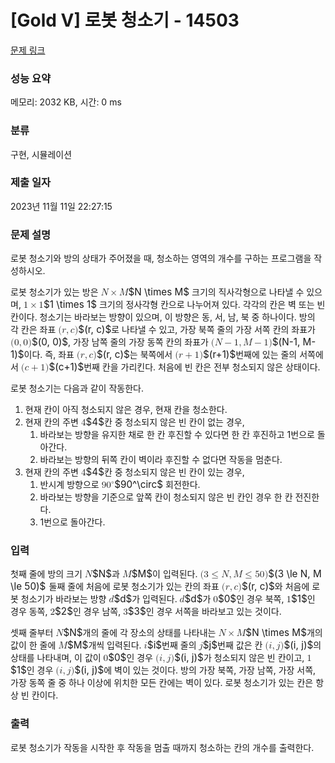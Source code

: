 # [Gold V] 로봇 청소기 - 14503 

[문제 링크](https://www.acmicpc.net/problem/14503) 

### 성능 요약

메모리: 2032 KB, 시간: 0 ms

### 분류

구현, 시뮬레이션

### 제출 일자

2023년 11월 11일 22:27:15

### 문제 설명

<p>로봇 청소기와 방의 상태가 주어졌을 때, 청소하는 영역의 개수를 구하는 프로그램을 작성하시오.</p>

<p>로봇 청소기가 있는 방은 <mjx-container class="MathJax" jax="CHTML" style="font-size: 109%; position: relative;"><mjx-math class="MJX-TEX" aria-hidden="true"><mjx-mi class="mjx-i"><mjx-c class="mjx-c1D441 TEX-I"></mjx-c></mjx-mi><mjx-mo class="mjx-n" space="3"><mjx-c class="mjx-cD7"></mjx-c></mjx-mo><mjx-mi class="mjx-i" space="3"><mjx-c class="mjx-c1D440 TEX-I"></mjx-c></mjx-mi></mjx-math><mjx-assistive-mml unselectable="on" display="inline"><math xmlns="http://www.w3.org/1998/Math/MathML"><mi>N</mi><mo>×</mo><mi>M</mi></math></mjx-assistive-mml><span aria-hidden="true" class="no-mathjax mjx-copytext">$N \times M$</span></mjx-container> 크기의 직사각형으로 나타낼 수 있으며, <mjx-container class="MathJax" jax="CHTML" style="font-size: 109%; position: relative;"><mjx-math class="MJX-TEX" aria-hidden="true"><mjx-mn class="mjx-n"><mjx-c class="mjx-c31"></mjx-c></mjx-mn><mjx-mo class="mjx-n" space="3"><mjx-c class="mjx-cD7"></mjx-c></mjx-mo><mjx-mn class="mjx-n" space="3"><mjx-c class="mjx-c31"></mjx-c></mjx-mn></mjx-math><mjx-assistive-mml unselectable="on" display="inline"><math xmlns="http://www.w3.org/1998/Math/MathML"><mn>1</mn><mo>×</mo><mn>1</mn></math></mjx-assistive-mml><span aria-hidden="true" class="no-mathjax mjx-copytext">$1 \times 1$</span></mjx-container> 크기의 정사각형 칸으로 나누어져 있다. 각각의 칸은 벽 또는 빈 칸이다. 청소기는 바라보는 방향이 있으며, 이 방향은 동, 서, 남, 북 중 하나이다. 방의 각 칸은 좌표 <mjx-container class="MathJax" jax="CHTML" style="font-size: 109%; position: relative;"><mjx-math class="MJX-TEX" aria-hidden="true"><mjx-mo class="mjx-n"><mjx-c class="mjx-c28"></mjx-c></mjx-mo><mjx-mi class="mjx-i"><mjx-c class="mjx-c1D45F TEX-I"></mjx-c></mjx-mi><mjx-mo class="mjx-n"><mjx-c class="mjx-c2C"></mjx-c></mjx-mo><mjx-mi class="mjx-i" space="2"><mjx-c class="mjx-c1D450 TEX-I"></mjx-c></mjx-mi><mjx-mo class="mjx-n"><mjx-c class="mjx-c29"></mjx-c></mjx-mo></mjx-math><mjx-assistive-mml unselectable="on" display="inline"><math xmlns="http://www.w3.org/1998/Math/MathML"><mo stretchy="false">(</mo><mi>r</mi><mo>,</mo><mi>c</mi><mo stretchy="false">)</mo></math></mjx-assistive-mml><span aria-hidden="true" class="no-mathjax mjx-copytext">$(r, c)$</span></mjx-container>로 나타낼 수 있고, 가장 북쪽 줄의 가장 서쪽 칸의 좌표가 <mjx-container class="MathJax" jax="CHTML" style="font-size: 109%; position: relative;"><mjx-math class="MJX-TEX" aria-hidden="true"><mjx-mo class="mjx-n"><mjx-c class="mjx-c28"></mjx-c></mjx-mo><mjx-mn class="mjx-n"><mjx-c class="mjx-c30"></mjx-c></mjx-mn><mjx-mo class="mjx-n"><mjx-c class="mjx-c2C"></mjx-c></mjx-mo><mjx-mn class="mjx-n" space="2"><mjx-c class="mjx-c30"></mjx-c></mjx-mn><mjx-mo class="mjx-n"><mjx-c class="mjx-c29"></mjx-c></mjx-mo></mjx-math><mjx-assistive-mml unselectable="on" display="inline"><math xmlns="http://www.w3.org/1998/Math/MathML"><mo stretchy="false">(</mo><mn>0</mn><mo>,</mo><mn>0</mn><mo stretchy="false">)</mo></math></mjx-assistive-mml><span aria-hidden="true" class="no-mathjax mjx-copytext">$(0, 0)$</span></mjx-container>, 가장 남쪽 줄의 가장 동쪽 칸의 좌표가 <mjx-container class="MathJax" jax="CHTML" style="font-size: 109%; position: relative;"><mjx-math class="MJX-TEX" aria-hidden="true"><mjx-mo class="mjx-n"><mjx-c class="mjx-c28"></mjx-c></mjx-mo><mjx-mi class="mjx-i"><mjx-c class="mjx-c1D441 TEX-I"></mjx-c></mjx-mi><mjx-mo class="mjx-n" space="3"><mjx-c class="mjx-c2212"></mjx-c></mjx-mo><mjx-mn class="mjx-n" space="3"><mjx-c class="mjx-c31"></mjx-c></mjx-mn><mjx-mo class="mjx-n"><mjx-c class="mjx-c2C"></mjx-c></mjx-mo><mjx-mi class="mjx-i" space="2"><mjx-c class="mjx-c1D440 TEX-I"></mjx-c></mjx-mi><mjx-mo class="mjx-n" space="3"><mjx-c class="mjx-c2212"></mjx-c></mjx-mo><mjx-mn class="mjx-n" space="3"><mjx-c class="mjx-c31"></mjx-c></mjx-mn><mjx-mo class="mjx-n"><mjx-c class="mjx-c29"></mjx-c></mjx-mo></mjx-math><mjx-assistive-mml unselectable="on" display="inline"><math xmlns="http://www.w3.org/1998/Math/MathML"><mo stretchy="false">(</mo><mi>N</mi><mo>−</mo><mn>1</mn><mo>,</mo><mi>M</mi><mo>−</mo><mn>1</mn><mo stretchy="false">)</mo></math></mjx-assistive-mml><span aria-hidden="true" class="no-mathjax mjx-copytext">$(N-1, M-1)$</span></mjx-container>이다. 즉, 좌표 <mjx-container class="MathJax" jax="CHTML" style="font-size: 109%; position: relative;"><mjx-math class="MJX-TEX" aria-hidden="true"><mjx-mo class="mjx-n"><mjx-c class="mjx-c28"></mjx-c></mjx-mo><mjx-mi class="mjx-i"><mjx-c class="mjx-c1D45F TEX-I"></mjx-c></mjx-mi><mjx-mo class="mjx-n"><mjx-c class="mjx-c2C"></mjx-c></mjx-mo><mjx-mi class="mjx-i" space="2"><mjx-c class="mjx-c1D450 TEX-I"></mjx-c></mjx-mi><mjx-mo class="mjx-n"><mjx-c class="mjx-c29"></mjx-c></mjx-mo></mjx-math><mjx-assistive-mml unselectable="on" display="inline"><math xmlns="http://www.w3.org/1998/Math/MathML"><mo stretchy="false">(</mo><mi>r</mi><mo>,</mo><mi>c</mi><mo stretchy="false">)</mo></math></mjx-assistive-mml><span aria-hidden="true" class="no-mathjax mjx-copytext">$(r, c)$</span></mjx-container>는 북쪽에서 <mjx-container class="MathJax" jax="CHTML" style="font-size: 109%; position: relative;"><mjx-math class="MJX-TEX" aria-hidden="true"><mjx-mo class="mjx-n"><mjx-c class="mjx-c28"></mjx-c></mjx-mo><mjx-mi class="mjx-i"><mjx-c class="mjx-c1D45F TEX-I"></mjx-c></mjx-mi><mjx-mo class="mjx-n" space="3"><mjx-c class="mjx-c2B"></mjx-c></mjx-mo><mjx-mn class="mjx-n" space="3"><mjx-c class="mjx-c31"></mjx-c></mjx-mn><mjx-mo class="mjx-n"><mjx-c class="mjx-c29"></mjx-c></mjx-mo></mjx-math><mjx-assistive-mml unselectable="on" display="inline"><math xmlns="http://www.w3.org/1998/Math/MathML"><mo stretchy="false">(</mo><mi>r</mi><mo>+</mo><mn>1</mn><mo stretchy="false">)</mo></math></mjx-assistive-mml><span aria-hidden="true" class="no-mathjax mjx-copytext">$(r+1)$</span></mjx-container>번째에 있는 줄의 서쪽에서 <mjx-container class="MathJax" jax="CHTML" style="font-size: 109%; position: relative;"><mjx-math class="MJX-TEX" aria-hidden="true"><mjx-mo class="mjx-n"><mjx-c class="mjx-c28"></mjx-c></mjx-mo><mjx-mi class="mjx-i"><mjx-c class="mjx-c1D450 TEX-I"></mjx-c></mjx-mi><mjx-mo class="mjx-n" space="3"><mjx-c class="mjx-c2B"></mjx-c></mjx-mo><mjx-mn class="mjx-n" space="3"><mjx-c class="mjx-c31"></mjx-c></mjx-mn><mjx-mo class="mjx-n"><mjx-c class="mjx-c29"></mjx-c></mjx-mo></mjx-math><mjx-assistive-mml unselectable="on" display="inline"><math xmlns="http://www.w3.org/1998/Math/MathML"><mo stretchy="false">(</mo><mi>c</mi><mo>+</mo><mn>1</mn><mo stretchy="false">)</mo></math></mjx-assistive-mml><span aria-hidden="true" class="no-mathjax mjx-copytext">$(c+1)$</span></mjx-container>번째 칸을 가리킨다. 처음에 빈 칸은 전부 청소되지 않은 상태이다.</p>

<p>로봇 청소기는 다음과 같이 작동한다.</p>

<ol>
	<li>현재 칸이 아직 청소되지 않은 경우, 현재 칸을 청소한다.</li>
	<li>현재 칸의 주변 <mjx-container class="MathJax" jax="CHTML" style="font-size: 109%; position: relative;"><mjx-math class="MJX-TEX" aria-hidden="true"><mjx-mn class="mjx-n"><mjx-c class="mjx-c34"></mjx-c></mjx-mn></mjx-math><mjx-assistive-mml unselectable="on" display="inline"><math xmlns="http://www.w3.org/1998/Math/MathML"><mn>4</mn></math></mjx-assistive-mml><span aria-hidden="true" class="no-mathjax mjx-copytext">$4$</span></mjx-container>칸 중 청소되지 않은 빈 칸이 없는 경우,
	<ol>
		<li>바라보는 방향을 유지한 채로 한 칸 후진할 수 있다면 한 칸 후진하고 1번으로 돌아간다.</li>
		<li>바라보는 방향의 뒤쪽 칸이 벽이라 후진할 수 없다면 작동을 멈춘다.</li>
	</ol>
	</li>
	<li>현재 칸의 주변 <mjx-container class="MathJax" jax="CHTML" style="font-size: 109%; position: relative;"><mjx-math class="MJX-TEX" aria-hidden="true"><mjx-mn class="mjx-n"><mjx-c class="mjx-c34"></mjx-c></mjx-mn></mjx-math><mjx-assistive-mml unselectable="on" display="inline"><math xmlns="http://www.w3.org/1998/Math/MathML"><mn>4</mn></math></mjx-assistive-mml><span aria-hidden="true" class="no-mathjax mjx-copytext">$4$</span></mjx-container>칸 중 청소되지 않은 빈 칸이 있는 경우,
	<ol>
		<li>반시계 방향으로 <mjx-container class="MathJax" jax="CHTML" style="font-size: 109%; position: relative;"><mjx-math class="MJX-TEX" aria-hidden="true"><mjx-msup><mjx-mn class="mjx-n"><mjx-c class="mjx-c39"></mjx-c><mjx-c class="mjx-c30"></mjx-c></mjx-mn><mjx-script style="vertical-align: 0.393em;"><mjx-mo class="mjx-n" size="s"><mjx-c class="mjx-c2218"></mjx-c></mjx-mo></mjx-script></mjx-msup></mjx-math><mjx-assistive-mml unselectable="on" display="inline"><math xmlns="http://www.w3.org/1998/Math/MathML"><msup><mn>90</mn><mo>∘</mo></msup></math></mjx-assistive-mml><span aria-hidden="true" class="no-mathjax mjx-copytext">$90^\circ$</span></mjx-container> 회전한다.</li>
		<li>바라보는 방향을 기준으로 앞쪽 칸이 청소되지 않은 빈 칸인 경우 한 칸 전진한다.</li>
		<li>1번으로 돌아간다.</li>
	</ol>
	</li>
</ol>

### 입력 

 <p>첫째 줄에 방의 크기 <mjx-container class="MathJax" jax="CHTML" style="font-size: 109%; position: relative;"><mjx-math class="MJX-TEX" aria-hidden="true"><mjx-mi class="mjx-i"><mjx-c class="mjx-c1D441 TEX-I"></mjx-c></mjx-mi></mjx-math><mjx-assistive-mml unselectable="on" display="inline"><math xmlns="http://www.w3.org/1998/Math/MathML"><mi>N</mi></math></mjx-assistive-mml><span aria-hidden="true" class="no-mathjax mjx-copytext">$N$</span></mjx-container>과 <mjx-container class="MathJax" jax="CHTML" style="font-size: 109%; position: relative;"><mjx-math class="MJX-TEX" aria-hidden="true"><mjx-mi class="mjx-i"><mjx-c class="mjx-c1D440 TEX-I"></mjx-c></mjx-mi></mjx-math><mjx-assistive-mml unselectable="on" display="inline"><math xmlns="http://www.w3.org/1998/Math/MathML"><mi>M</mi></math></mjx-assistive-mml><span aria-hidden="true" class="no-mathjax mjx-copytext">$M$</span></mjx-container>이 입력된다. <mjx-container class="MathJax" jax="CHTML" style="font-size: 109%; position: relative;"><mjx-math class="MJX-TEX" aria-hidden="true"><mjx-mo class="mjx-n"><mjx-c class="mjx-c28"></mjx-c></mjx-mo><mjx-mn class="mjx-n"><mjx-c class="mjx-c33"></mjx-c></mjx-mn><mjx-mo class="mjx-n" space="4"><mjx-c class="mjx-c2264"></mjx-c></mjx-mo><mjx-mi class="mjx-i" space="4"><mjx-c class="mjx-c1D441 TEX-I"></mjx-c></mjx-mi><mjx-mo class="mjx-n"><mjx-c class="mjx-c2C"></mjx-c></mjx-mo><mjx-mi class="mjx-i" space="2"><mjx-c class="mjx-c1D440 TEX-I"></mjx-c></mjx-mi><mjx-mo class="mjx-n" space="4"><mjx-c class="mjx-c2264"></mjx-c></mjx-mo><mjx-mn class="mjx-n" space="4"><mjx-c class="mjx-c35"></mjx-c><mjx-c class="mjx-c30"></mjx-c></mjx-mn><mjx-mo class="mjx-n"><mjx-c class="mjx-c29"></mjx-c></mjx-mo></mjx-math><mjx-assistive-mml unselectable="on" display="inline"><math xmlns="http://www.w3.org/1998/Math/MathML"><mo stretchy="false">(</mo><mn>3</mn><mo>≤</mo><mi>N</mi><mo>,</mo><mi>M</mi><mo>≤</mo><mn>50</mn><mo stretchy="false">)</mo></math></mjx-assistive-mml><span aria-hidden="true" class="no-mathjax mjx-copytext">$(3 \le N, M \le 50)$</span></mjx-container>  둘째 줄에 처음에 로봇 청소기가 있는 칸의 좌표 <mjx-container class="MathJax" jax="CHTML" style="font-size: 109%; position: relative;"><mjx-math class="MJX-TEX" aria-hidden="true"><mjx-mo class="mjx-n"><mjx-c class="mjx-c28"></mjx-c></mjx-mo><mjx-mi class="mjx-i"><mjx-c class="mjx-c1D45F TEX-I"></mjx-c></mjx-mi><mjx-mo class="mjx-n"><mjx-c class="mjx-c2C"></mjx-c></mjx-mo><mjx-mi class="mjx-i" space="2"><mjx-c class="mjx-c1D450 TEX-I"></mjx-c></mjx-mi><mjx-mo class="mjx-n"><mjx-c class="mjx-c29"></mjx-c></mjx-mo></mjx-math><mjx-assistive-mml unselectable="on" display="inline"><math xmlns="http://www.w3.org/1998/Math/MathML"><mo stretchy="false">(</mo><mi>r</mi><mo>,</mo><mi>c</mi><mo stretchy="false">)</mo></math></mjx-assistive-mml><span aria-hidden="true" class="no-mathjax mjx-copytext">$(r, c)$</span></mjx-container>와 처음에 로봇 청소기가 바라보는 방향 <mjx-container class="MathJax" jax="CHTML" style="font-size: 109%; position: relative;"><mjx-math class="MJX-TEX" aria-hidden="true"><mjx-mi class="mjx-i"><mjx-c class="mjx-c1D451 TEX-I"></mjx-c></mjx-mi></mjx-math><mjx-assistive-mml unselectable="on" display="inline"><math xmlns="http://www.w3.org/1998/Math/MathML"><mi>d</mi></math></mjx-assistive-mml><span aria-hidden="true" class="no-mathjax mjx-copytext">$d$</span></mjx-container>가 입력된다. <mjx-container class="MathJax" jax="CHTML" style="font-size: 109%; position: relative;"><mjx-math class="MJX-TEX" aria-hidden="true"><mjx-mi class="mjx-i"><mjx-c class="mjx-c1D451 TEX-I"></mjx-c></mjx-mi></mjx-math><mjx-assistive-mml unselectable="on" display="inline"><math xmlns="http://www.w3.org/1998/Math/MathML"><mi>d</mi></math></mjx-assistive-mml><span aria-hidden="true" class="no-mathjax mjx-copytext">$d$</span></mjx-container>가 <mjx-container class="MathJax" jax="CHTML" style="font-size: 109%; position: relative;"><mjx-math class="MJX-TEX" aria-hidden="true"><mjx-mn class="mjx-n"><mjx-c class="mjx-c30"></mjx-c></mjx-mn></mjx-math><mjx-assistive-mml unselectable="on" display="inline"><math xmlns="http://www.w3.org/1998/Math/MathML"><mn>0</mn></math></mjx-assistive-mml><span aria-hidden="true" class="no-mathjax mjx-copytext">$0$</span></mjx-container>인 경우 북쪽, <mjx-container class="MathJax" jax="CHTML" style="font-size: 109%; position: relative;"><mjx-math class="MJX-TEX" aria-hidden="true"><mjx-mn class="mjx-n"><mjx-c class="mjx-c31"></mjx-c></mjx-mn></mjx-math><mjx-assistive-mml unselectable="on" display="inline"><math xmlns="http://www.w3.org/1998/Math/MathML"><mn>1</mn></math></mjx-assistive-mml><span aria-hidden="true" class="no-mathjax mjx-copytext">$1$</span></mjx-container>인 경우 동쪽, <mjx-container class="MathJax" jax="CHTML" style="font-size: 109%; position: relative;"><mjx-math class="MJX-TEX" aria-hidden="true"><mjx-mn class="mjx-n"><mjx-c class="mjx-c32"></mjx-c></mjx-mn></mjx-math><mjx-assistive-mml unselectable="on" display="inline"><math xmlns="http://www.w3.org/1998/Math/MathML"><mn>2</mn></math></mjx-assistive-mml><span aria-hidden="true" class="no-mathjax mjx-copytext">$2$</span></mjx-container>인 경우 남쪽, <mjx-container class="MathJax" jax="CHTML" style="font-size: 109%; position: relative;"><mjx-math class="MJX-TEX" aria-hidden="true"><mjx-mn class="mjx-n"><mjx-c class="mjx-c33"></mjx-c></mjx-mn></mjx-math><mjx-assistive-mml unselectable="on" display="inline"><math xmlns="http://www.w3.org/1998/Math/MathML"><mn>3</mn></math></mjx-assistive-mml><span aria-hidden="true" class="no-mathjax mjx-copytext">$3$</span></mjx-container>인 경우 서쪽을 바라보고 있는 것이다.</p>

<p>셋째 줄부터 <mjx-container class="MathJax" jax="CHTML" style="font-size: 109%; position: relative;"><mjx-math class="MJX-TEX" aria-hidden="true"><mjx-mi class="mjx-i"><mjx-c class="mjx-c1D441 TEX-I"></mjx-c></mjx-mi></mjx-math><mjx-assistive-mml unselectable="on" display="inline"><math xmlns="http://www.w3.org/1998/Math/MathML"><mi>N</mi></math></mjx-assistive-mml><span aria-hidden="true" class="no-mathjax mjx-copytext">$N$</span></mjx-container>개의 줄에 각 장소의 상태를 나타내는 <mjx-container class="MathJax" jax="CHTML" style="font-size: 109%; position: relative;"><mjx-math class="MJX-TEX" aria-hidden="true"><mjx-mi class="mjx-i"><mjx-c class="mjx-c1D441 TEX-I"></mjx-c></mjx-mi><mjx-mo class="mjx-n" space="3"><mjx-c class="mjx-cD7"></mjx-c></mjx-mo><mjx-mi class="mjx-i" space="3"><mjx-c class="mjx-c1D440 TEX-I"></mjx-c></mjx-mi></mjx-math><mjx-assistive-mml unselectable="on" display="inline"><math xmlns="http://www.w3.org/1998/Math/MathML"><mi>N</mi><mo>×</mo><mi>M</mi></math></mjx-assistive-mml><span aria-hidden="true" class="no-mathjax mjx-copytext">$N \times M$</span></mjx-container>개의 값이 한 줄에 <mjx-container class="MathJax" jax="CHTML" style="font-size: 109%; position: relative;"><mjx-math class="MJX-TEX" aria-hidden="true"><mjx-mi class="mjx-i"><mjx-c class="mjx-c1D440 TEX-I"></mjx-c></mjx-mi></mjx-math><mjx-assistive-mml unselectable="on" display="inline"><math xmlns="http://www.w3.org/1998/Math/MathML"><mi>M</mi></math></mjx-assistive-mml><span aria-hidden="true" class="no-mathjax mjx-copytext">$M$</span></mjx-container>개씩 입력된다. <mjx-container class="MathJax" jax="CHTML" style="font-size: 109%; position: relative;"><mjx-math class="MJX-TEX" aria-hidden="true"><mjx-mi class="mjx-i"><mjx-c class="mjx-c1D456 TEX-I"></mjx-c></mjx-mi></mjx-math><mjx-assistive-mml unselectable="on" display="inline"><math xmlns="http://www.w3.org/1998/Math/MathML"><mi>i</mi></math></mjx-assistive-mml><span aria-hidden="true" class="no-mathjax mjx-copytext">$i$</span></mjx-container>번째 줄의 <mjx-container class="MathJax" jax="CHTML" style="font-size: 109%; position: relative;"><mjx-math class="MJX-TEX" aria-hidden="true"><mjx-mi class="mjx-i"><mjx-c class="mjx-c1D457 TEX-I"></mjx-c></mjx-mi></mjx-math><mjx-assistive-mml unselectable="on" display="inline"><math xmlns="http://www.w3.org/1998/Math/MathML"><mi>j</mi></math></mjx-assistive-mml><span aria-hidden="true" class="no-mathjax mjx-copytext">$j$</span></mjx-container>번째 값은 칸 <mjx-container class="MathJax" jax="CHTML" style="font-size: 109%; position: relative;"><mjx-math class="MJX-TEX" aria-hidden="true"><mjx-mo class="mjx-n"><mjx-c class="mjx-c28"></mjx-c></mjx-mo><mjx-mi class="mjx-i"><mjx-c class="mjx-c1D456 TEX-I"></mjx-c></mjx-mi><mjx-mo class="mjx-n"><mjx-c class="mjx-c2C"></mjx-c></mjx-mo><mjx-mi class="mjx-i" space="2"><mjx-c class="mjx-c1D457 TEX-I"></mjx-c></mjx-mi><mjx-mo class="mjx-n"><mjx-c class="mjx-c29"></mjx-c></mjx-mo></mjx-math><mjx-assistive-mml unselectable="on" display="inline"><math xmlns="http://www.w3.org/1998/Math/MathML"><mo stretchy="false">(</mo><mi>i</mi><mo>,</mo><mi>j</mi><mo stretchy="false">)</mo></math></mjx-assistive-mml><span aria-hidden="true" class="no-mathjax mjx-copytext">$(i, j)$</span></mjx-container>의 상태를 나타내며, 이 값이 <mjx-container class="MathJax" jax="CHTML" style="font-size: 109%; position: relative;"><mjx-math class="MJX-TEX" aria-hidden="true"><mjx-mn class="mjx-n"><mjx-c class="mjx-c30"></mjx-c></mjx-mn></mjx-math><mjx-assistive-mml unselectable="on" display="inline"><math xmlns="http://www.w3.org/1998/Math/MathML"><mn>0</mn></math></mjx-assistive-mml><span aria-hidden="true" class="no-mathjax mjx-copytext">$0$</span></mjx-container>인 경우 <mjx-container class="MathJax" jax="CHTML" style="font-size: 109%; position: relative;"><mjx-math class="MJX-TEX" aria-hidden="true"><mjx-mo class="mjx-n"><mjx-c class="mjx-c28"></mjx-c></mjx-mo><mjx-mi class="mjx-i"><mjx-c class="mjx-c1D456 TEX-I"></mjx-c></mjx-mi><mjx-mo class="mjx-n"><mjx-c class="mjx-c2C"></mjx-c></mjx-mo><mjx-mi class="mjx-i" space="2"><mjx-c class="mjx-c1D457 TEX-I"></mjx-c></mjx-mi><mjx-mo class="mjx-n"><mjx-c class="mjx-c29"></mjx-c></mjx-mo></mjx-math><mjx-assistive-mml unselectable="on" display="inline"><math xmlns="http://www.w3.org/1998/Math/MathML"><mo stretchy="false">(</mo><mi>i</mi><mo>,</mo><mi>j</mi><mo stretchy="false">)</mo></math></mjx-assistive-mml><span aria-hidden="true" class="no-mathjax mjx-copytext">$(i, j)$</span></mjx-container>가 청소되지 않은 빈 칸이고, <mjx-container class="MathJax" jax="CHTML" style="font-size: 109%; position: relative;"><mjx-math class="MJX-TEX" aria-hidden="true"><mjx-mn class="mjx-n"><mjx-c class="mjx-c31"></mjx-c></mjx-mn></mjx-math><mjx-assistive-mml unselectable="on" display="inline"><math xmlns="http://www.w3.org/1998/Math/MathML"><mn>1</mn></math></mjx-assistive-mml><span aria-hidden="true" class="no-mathjax mjx-copytext">$1$</span></mjx-container>인 경우 <mjx-container class="MathJax" jax="CHTML" style="font-size: 109%; position: relative;"><mjx-math class="MJX-TEX" aria-hidden="true"><mjx-mo class="mjx-n"><mjx-c class="mjx-c28"></mjx-c></mjx-mo><mjx-mi class="mjx-i"><mjx-c class="mjx-c1D456 TEX-I"></mjx-c></mjx-mi><mjx-mo class="mjx-n"><mjx-c class="mjx-c2C"></mjx-c></mjx-mo><mjx-mi class="mjx-i" space="2"><mjx-c class="mjx-c1D457 TEX-I"></mjx-c></mjx-mi><mjx-mo class="mjx-n"><mjx-c class="mjx-c29"></mjx-c></mjx-mo></mjx-math><mjx-assistive-mml unselectable="on" display="inline"><math xmlns="http://www.w3.org/1998/Math/MathML"><mo stretchy="false">(</mo><mi>i</mi><mo>,</mo><mi>j</mi><mo stretchy="false">)</mo></math></mjx-assistive-mml><span aria-hidden="true" class="no-mathjax mjx-copytext">$(i, j)$</span></mjx-container>에 벽이 있는 것이다. 방의 가장 북쪽, 가장 남쪽, 가장 서쪽, 가장 동쪽 줄 중 하나 이상에 위치한 모든 칸에는 벽이 있다. 로봇 청소기가 있는 칸은 항상 빈 칸이다.</p>

### 출력 

 <p>로봇 청소기가 작동을 시작한 후 작동을 멈출 때까지 청소하는 칸의 개수를 출력한다.</p>

